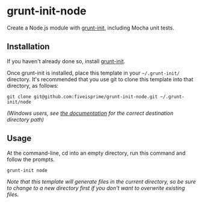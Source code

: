 # grunt-init-node

Create a Node.js module with [grunt-init][], including Mocha unit tests.

[grunt-init]: http://gruntjs.com/project-scaffolding

## Installation
If you haven't already done so, install [grunt-init][].

Once grunt-init is installed, place this template in your `~/.grunt-init/`
directory. It's recommended that you use git to clone this template into that
directory, as follows:

    git clone git@github.com:fiveisprime/grunt-init-node.git ~/.grunt-init/node

_(Windows users, see [the documentation][grunt-init] for the correct destination
directory path)_

## Usage

At the command-line, cd into an empty directory, run this command and follow the
prompts.

    grunt-init node

_Note that this template will generate files in the current directory, so be
sure to change to a new directory first if you don't want to overwrite existing
files._
